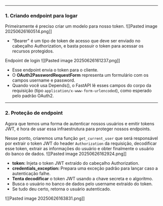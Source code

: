 
---
### **1. Criando endpoint para logar**

Primeiramente é preciso criar um modelo para nosso token.
![[Pasted image 20250626160514.png]]
- "Bearer" é um tipo de token de acesso que deve ser enviado no cabeçalho Authorization, e basta possuir o token para acessar os recursos protegidos.

Endpoint de login
![[Pasted image 20250626161237.png]] 
- Esse endpoint envia o token para o cliente.
- O **OAuth2PasswordRequestForm** representa um formulário com os campos username e password.
- Quando você usa Depends(), o FastAPI lê esses campos do corpo da requisição (tipo `application/x-www-form-urlencoded`), como esperado pelo padrão OAuth2.

---
### **2. Proteção de endpoint**

Agora que temos uma forma de autenticar nossos usuários e emitir tokens JWT, é hora de usar essa infraestrutura para proteger nossos endpoints.

Nesse ponto, criaremos uma função `get_current_user` que será responsável por extrair o token JWT do header `Authorization` da requisição, decodificar esse token, extrair as informações do usuário e obter finalmente o usuário do banco de dados. 
![[Pasted image 20250626162924.png]]
- **token:** Injeta o token JWT extraído do cabeçalho Authorization.
- **credentials_exception:** Prepara uma exceção padrão para lançar caso a autenticação falhe.
- **Tenta decodificar** o token JWT usando a chave secreta e o algoritmo.
- Busca o usuário no banco de dados pelo username extraído do token.
- Se tudo deu certo, retorna o usuário autenticado.

![[Pasted image 20250626163831.png]]

